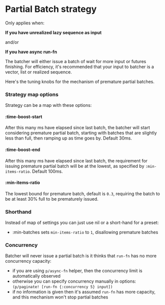 # Partial Batch strategy

Only applies when:

**If you have unrealized lazy sequence as input**

and/or

**If you have async run-fn**

The batcher will either issue a batch of wait for more input or futures finishing. For efficiency, it's recommended that 
your input to batcher is a vector, list or realized sequence.

Here's the tuning knobs for the mechanism of premature partial batches.

### Strategy map options

Strategy can be a map with these options:
#### :time-boost-start
After this many ms have elapsed since last batch, the batcher will start considering premature partial batch,
starting with batches that are slightly less than full, then ramping up as time goes by. Default 30ms.
#### :time-boost-end
After this many ms have elapsed since last batch, the requirement for issuing premature partial batch will be
at the lowest, as specified by `:min-items-ratio`. Default 100ms.
#### :min-items-ratio
The lowest bound for premature batch, default is `0.3`, requiring the batch to be at least 30% full to be
prematurely issued.

### Shorthand

Instead of map of settings you can just use nil or a short-hand for a preset:
- :min-batches sets `min-items-ratio` to `1`, disallowing premature batches 

### Concurrency

Batcher will never issue a partial batch is it thinks that `run-fn` has no more concurrency capacity: 

- if you are using `p/async-fn` helper, then the concurrency limit is automatically observed
- otherwise you can specify concurrency manually in options: `(p/paginate! [run-fn {:concurrency 5} input])`
- if no information is given then it's assumed `run-fn` has more capacity, and this mechanism won't stop partial batches
